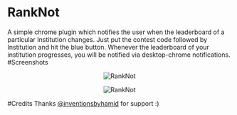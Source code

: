 # RankNot
A simple chrome plugin which notifies the user when the leaderboard of a particular Institution changes. Just put the contest
code followed by Institution and hit the blue button. Whenever the leaderboard of your institution progresses, you will be notified
via desktop-chrome notifications.
#Screenshots

<p align="center">
  <img src="https://i.gyazo.com/d6edf9785234c3f874f05e76152ea25d.png" alt="RankNot"/>
</p>

<p align="center">
  <img src="https://i.gyazo.com/158c6d90cc0f9c4405b4cc4b7623521b.png" alt="RankNot"/>
</p>
#Credits
Thanks <a href="https://github.com/inventionsbyhamid">@inventionsbyhamid</a> for support :)
